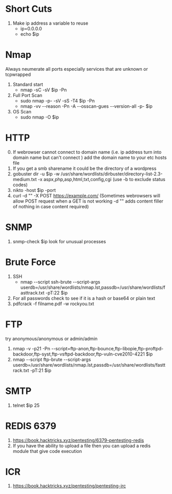# Short Cuts #
1. Make ip address a variable to reuse
    * ip=0.0.0.0
    * echo $ip
# Nmap #
Always neumerate all ports especially services that are unknown or tcpwrapped
1. Standard start
    * nmap -sC -sV $ip -Pn
2. Full Port Scan
    * sudo nmap -p- -sV -sS -T4 $ip -Pn
    * nmap -vv --reason -Pn -A --osscan-gues --version-all -p- $ip 
3. OS Scan
    * sudo nmap -O $ip

# HTTP #
0. If webrowser cannot connect to domain name (i.e. ip address turn into domain name but can't connect ) add the domain name to your etc hosts file
1. If you get a smb sharename it could be the directory of a wordpress
2. gobuster dir -u $ip -w /usr/share/wordlists/dirbuster/directory-list-2.3-medium.txt -x aspx,php,asp,html,txt,config,cgi      (use -b to exclude status codes)
3. nikto -host $ip -port <port>
4. curl -d "" -X POST https://example.com/ (Sometimes webrowsers will allow POST request when a GET is not working -d "" adds content filler of nothing in case content required)

# SNMP #
1. snmp-check $ip
   look for unusual processes


# Brute Force #
1. SSH
   * nmap --script ssh-brute --script-args userdb=/usr/share/wordlists/nmap.lst,passdb=/usr/share/wordlists/fasttrack.txt -pT:22 $ip
2. For all passwords check to see if it is a hash or base64 or plain text
3. pdfcrack -f filname.pdf -w rockyou.txt


# FTP #
   try anonymous/anonymous or admin/admin
1. nmap -v -p21 -Pn --script=ftp-anon,ftp-bounce,ftp-libopie,ftp-proftpd-backdoor,ftp-syst,ftp-vsftpd-backdoor,ftp-vuln-cve2010-4221 $ip
2. nmap --script ftp-brute --script-args userdb=/usr/share/wordlists/nmap.lst,passdb=/usr/share/wordlists/fasttrack.txt -pT:21 $ip

 # SMTP #
  1. telnet $ip 25
   
 # REDIS 6379 #
1. https://book.hacktricks.xyz/pentesting/6379-pentesting-redis
2. If you have the ability to upload a file then you can upload a redis module that give code execution
   
  # ICR #
   1. https://book.hacktricks.xyz/pentesting/pentesting-irc
 
